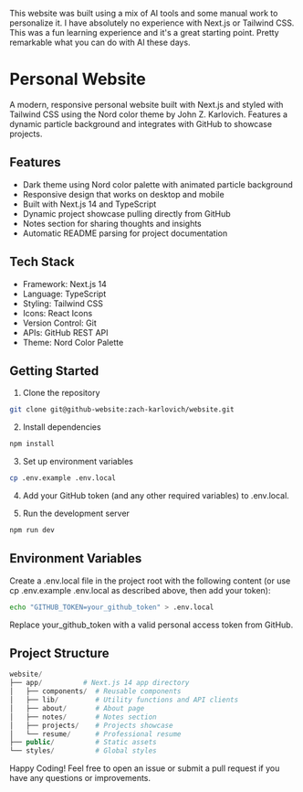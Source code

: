 This website was built using a mix of AI tools and some manual work to personalize it.  I have absolutely no experience with Next.js or Tailwind CSS.  This was a fun learning experience and it's a great starting point.  Pretty remarkable what you can do with AI these days.

# Personal Website
A modern, responsive personal website built with Next.js and styled with Tailwind CSS using the Nord color theme by John Z. Karlovich. Features a dynamic particle background and integrates with GitHub to showcase projects.

## Features
- Dark theme using Nord color palette with animated particle background
- Responsive design that works on desktop and mobile
- Built with Next.js 14 and TypeScript
- Dynamic project showcase pulling directly from GitHub
- Notes section for sharing thoughts and insights
- Automatic README parsing for project documentation

## Tech Stack
- Framework: Next.js 14
- Language: TypeScript
- Styling: Tailwind CSS
- Icons: React Icons
- Version Control: Git
- APIs: GitHub REST API
- Theme: Nord Color Palette

## Getting Started
1. Clone the repository
```bash
git clone git@github-website:zach-karlovich/website.git
```

2. Install dependencies
```bash
npm install
```

3. Set up environment variables

```bash
cp .env.example .env.local
```

4. Add your GitHub token (and any other required variables) to .env.local.

5. Run the development server
```bash
npm run dev
```

## Environment Variables
Create a .env.local file in the project root with the following content (or use cp .env.example .env.local as described above, then add your token):

```bash
echo "GITHUB_TOKEN=your_github_token" > .env.local
```
Replace your_github_token with a valid personal access token from GitHub.

## Project Structure
```php
website/
├── app/          # Next.js 14 app directory
│   ├── components/  # Reusable components
│   ├── lib/         # Utility functions and API clients
│   ├── about/       # About page
│   ├── notes/       # Notes section
│   ├── projects/    # Projects showcase
│   └── resume/      # Professional resume
├── public/          # Static assets
└── styles/          # Global styles
```

Happy Coding!
Feel free to open an issue or submit a pull request if you have any questions or improvements.